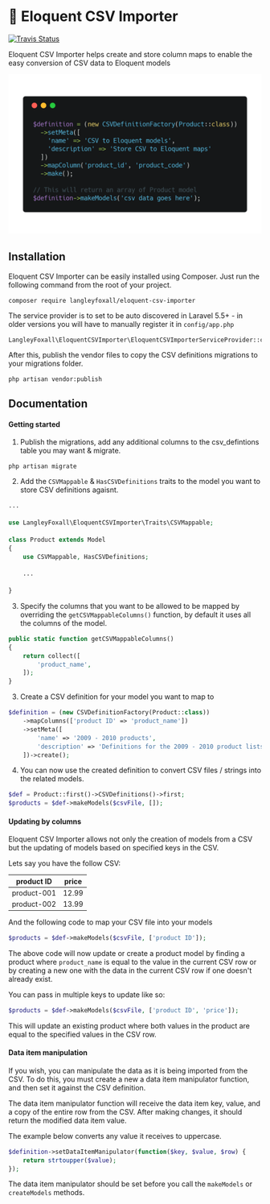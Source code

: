 # 💾 Eloquent CSV Importer
[![Travis Status](https://travis-ci.org/langleyfoxall/eloquent-csv-importer.svg?branch=master)](https://travis-ci.org/langleyfoxall/eloquent-csv-importer)

Eloquent CSV Importer helps create and store column maps to enable the easy conversion of CSV data to Eloquent models

<p align="center">
    <img src="assets/images/example-code.png">
</p>

## Installation

Eloquent CSV Importer can be easily installed using Composer. Just run the following command from the root of your project.

```
composer require langleyfoxall/eloquent-csv-importer
```

The service provider is to set to be auto discovered in Laravel 5.5+ - in older versions you will have to manually register it in `config/app.php`

```
LangleyFoxall\EloquentCSVImporter\EloquentCSVImporterServiceProvider::class
```

After this, publish the vendor files to copy the CSV definitions migrations to your migrations folder.

```
php artisan vendor:publish
```

## Documentation

#### Getting started

1. Publish the migrations, add any additional columns to the csv_defintions table you may want & migrate.

```
php artisan migrate
```

2. Add the `CSVMappable` & `HasCSVDefinitions` traits to the model you want to store CSV definitions agaisnt.

```php
...

use LangleyFoxall\EloquentCSVImporter\Traits\CSVMappable;

class Product extends Model
{
    use CSVMappable, HasCSVDefinitions;
    
    ...
    
}
```

3. Specify the columns that you want to be allowed to be mapped by overriding the `getCSVMappableColumns()` function, by default it uses all the columns of the model.

```php
public static function getCSVMappableColumns()
{
    return collect([
        'product_name',
    ]);
}
```

3. Create a CSV definition for your model you want to map to

```php
$definition = (new CSVDefinitionFactory(Product::class))
    ->mapColumns(['product ID' => 'product_name'])
    ->setMeta([
        'name' => '2009 - 2010 products',
        'description' => 'Definitions for the 2009 - 2010 product lists',
    ])->create();
```

4. You can now use the created definition to convert CSV files / strings into the related models.

```php
$def = Product::first()->CSVDefinitions()->first;
$products = $def->makeModels($csvFile, []);
```

#### Updating by columns

Eloquent CSV Importer allows not only the creation of models from a CSV but the updating of models based on specified keys in the CSV.

Lets say you have the follow CSV:

| product ID    | price         |
| ------------- | ------------- |
| product-001   | 12.99         |
| product-002   | 13.99         |

And the following code to map your CSV file into your models

```php
$products = $def->makeModels($csvFile, ['product ID']);
```

The above code will now update or create a product model by finding a product where `product_name` is equal to the value in the current CSV row or by creating a new one with the data in the current CSV row if one doesn't already exist.

You can pass in multiple keys to update like so:

```php
$products = $def->makeModels($csvFile, ['product ID', 'price']);
```

This will update an existing product where both values in the product are equal to the specified values in the CSV row.

#### Data item manipulation

If you wish, you can manipulate the data as it is being imported from the CSV. To do this, you must create a new a
data item manipulator function, and then set it against the CSV definition.

The data item manipulator function will receive the data item key, value, and a copy of the entire row
from the CSV. After making changes, it should return the modified data item value.

The example below converts any value it receives to uppercase.

```php
$definition->setDataItemManipulator(function($key, $value, $row) {
    return strtoupper($value);
});
```

The data item manipulator should be set before you call the `makeModels` or `createModels` methods.